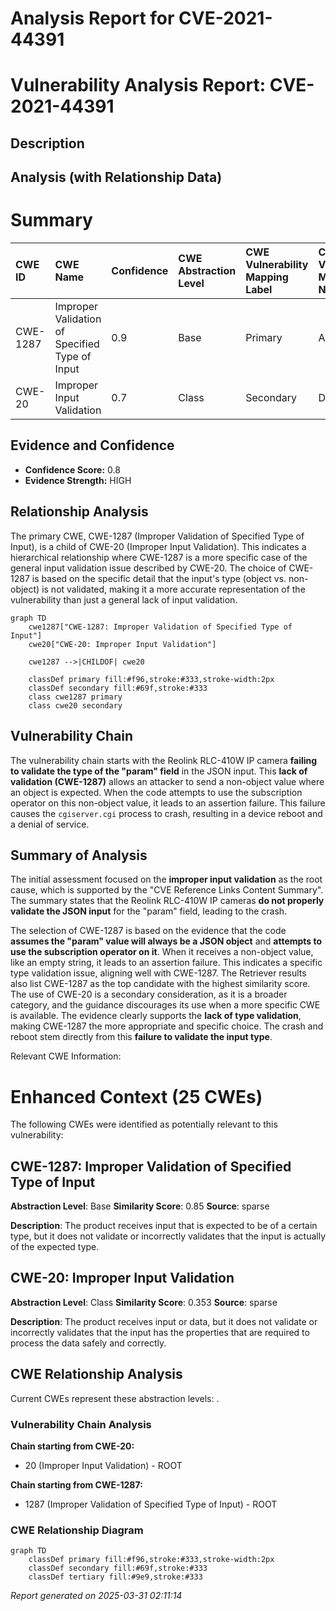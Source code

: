 # Analysis Report for CVE-2021-44391

# Vulnerability Analysis Report: CVE-2021-44391

## Description



## Analysis (with Relationship Data)

# Summary
| CWE ID  | CWE Name                                                                                                   | Confidence | CWE Abstraction Level | CWE Vulnerability Mapping Label | CWE-Vulnerability Mapping Notes |
| :-------- | :--------------------------------------------------------------------------------------------------------- | :--------- | :---------------------- | :------------------------------ | :-------------------------------- |
| CWE-1287  | Improper Validation of Specified Type of Input                                                           | 0.9        | Base                    | Primary                         | Allowed                           |
| CWE-20    | Improper Input Validation                                                                                  | 0.7        | Class                   | Secondary                       | Discouraged                       |

## Evidence and Confidence

*   **Confidence Score:** 0.8
*   **Evidence Strength:** HIGH

## Relationship Analysis
The primary CWE, CWE-1287 (Improper Validation of Specified Type of Input), is a child of CWE-20 (Improper Input Validation). This indicates a hierarchical relationship where CWE-1287 is a more specific case of the general input validation issue described by CWE-20. The choice of CWE-1287 is based on the specific detail that the input's type (object vs. non-object) is not validated, making it a more accurate representation of the vulnerability than just a general lack of input validation.

```mermaid
graph TD
    cwe1287["CWE-1287: Improper Validation of Specified Type of Input"]
    cwe20["CWE-20: Improper Input Validation"]

    cwe1287 -->|CHILDOF| cwe20

    classDef primary fill:#f96,stroke:#333,stroke-width:2px
    classDef secondary fill:#69f,stroke:#333
    class cwe1287 primary
    class cwe20 secondary
```

## Vulnerability Chain
The vulnerability chain starts with the Reolink RLC-410W IP camera **failing to validate the type of the "param" field** in the JSON input. This **lack of validation (CWE-1287)** allows an attacker to send a non-object value where an object is expected. When the code attempts to use the subscription operator on this non-object value, it leads to an assertion failure. This failure causes the `cgiserver.cgi` process to crash, resulting in a device reboot and a denial of service.

## Summary of Analysis
The initial assessment focused on the **improper input validation** as the root cause, which is supported by the "CVE Reference Links Content Summary". The summary states that the Reolink RLC-410W IP cameras **do not properly validate the JSON input** for the "param" field, leading to the crash.

The selection of CWE-1287 is based on the evidence that the code **assumes the "param" value will always be a JSON object** and **attempts to use the subscription operator on it**. When it receives a non-object value, like an empty string, it leads to an assertion failure. This indicates a specific type validation issue, aligning well with CWE-1287.
The Retriever results also list CWE-1287 as the top candidate with the highest similarity score.
The use of CWE-20 is a secondary consideration, as it is a broader category, and the guidance discourages its use when a more specific CWE is available.
The evidence clearly supports the **lack of type validation**, making CWE-1287 the more appropriate and specific choice. The crash and reboot stem directly from this **failure to validate the input type**.

Relevant CWE Information:

# Enhanced Context (25 CWEs)
The following CWEs were identified as potentially relevant to this vulnerability:

## CWE-1287: Improper Validation of Specified Type of Input
**Abstraction Level**: Base
**Similarity Score**: 0.85
**Source**: sparse

**Description**:
The product receives input that is expected to be of a certain type, but it does not validate or incorrectly validates that the input is actually of the expected type.

## CWE-20: Improper Input Validation
**Abstraction Level**: Class
**Similarity Score**: 0.353
**Source**: sparse

**Description**:
The product receives input or data, but it does
        not validate or incorrectly validates that the input has the
        properties that are required to process the data safely and
        correctly.


## CWE Relationship Analysis

Current CWEs represent these abstraction levels: .


### Vulnerability Chain Analysis

**Chain starting from CWE-20:**
- 20 (Improper Input Validation) - ROOT


**Chain starting from CWE-1287:**
- 1287 (Improper Validation of Specified Type of Input) - ROOT



### CWE Relationship Diagram

```mermaid
graph TD
    classDef primary fill:#f96,stroke:#333,stroke-width:2px
    classDef secondary fill:#69f,stroke:#333
    classDef tertiary fill:#9e9,stroke:#333
```



*Report generated on 2025-03-31 02:11:14*
